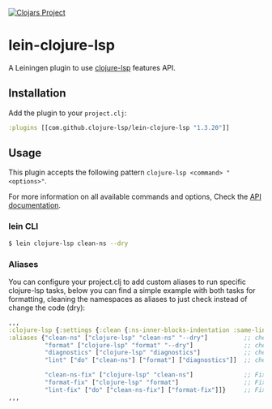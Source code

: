 [![Clojars Project](https://img.shields.io/clojars/v/com.github.clojure-lsp/lein-clojure-lsp.svg)](https://clojars.org/com.github.clojure-lsp/lein-clojure-lsp)

# lein-clojure-lsp

A Leiningen plugin to use [clojure-lsp](https://clojure-lsp.io/) features API.

## Installation

Add the plugin to your `project.clj`:

```clojure
:plugins [[com.github.clojure-lsp/lein-clojure-lsp "1.3.20"]]
```

## Usage

This plugin accepts the following pattern `clojure-lsp <command> "<options>"`.

For more information on all available commands and options, Check the [API documentation](https://clojure-lsp.io/api/what-is-it/).

### lein CLI

``` bash
$ lein clojure-lsp clean-ns --dry
```

### Aliases

You can configure your project.clj to add custom aliases to run specific clojure-lsp tasks, below you can find a simple example with both tasks for formatting, cleaning the namespaces as aliases to just check instead of change the code (dry):

```clojure
,,,
:clojure-lsp {:settings {:clean {:ns-inner-blocks-indentation :same-line}}} ;; API options
:aliases {"clean-ns" ["clojure-lsp" "clean-ns" "--dry"]          ;; check if namespaces are clean
          "format" ["clojure-lsp" "format" "--dry"]              ;; check if namespaces are formatted
          "diagnostics" ["clojure-lsp" "diagnostics"]            ;; check if project has any diagnostics (clj-kondo findings)
          "lint" ["do" ["clean-ns"] ["format"] ["diagnostics"]]  ;; check all above

          "clean-ns-fix" ["clojure-lsp" "clean-ns"]              ;; Fix namespaces not clean
          "format-fix" ["clojure-lsp" "format"]                  ;; Fix namespaces not formatted
          "lint-fix" ["do" ["clean-ns-fix"] ["format-fix"]]}     ;; Fix both
,,,
```

